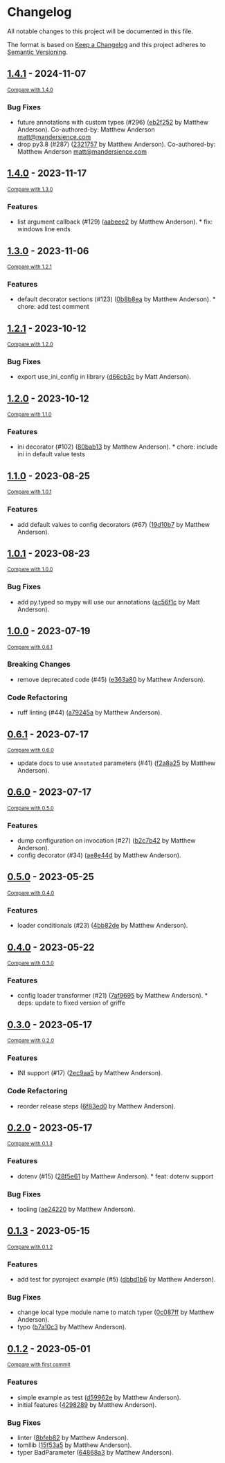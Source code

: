 # Changelog

All notable changes to this project will be documented in this file.

The format is based on [Keep a Changelog](http://keepachangelog.com/en/1.0.0/)
and this project adheres to [Semantic Versioning](http://semver.org/spec/v2.0.0.html).

<!-- insertion marker -->
## [1.4.1](https://github.com/maxb2/typer-config/releases/tag/1.4.1) - 2024-11-07

<small>[Compare with 1.4.0](https://github.com/maxb2/typer-config/compare/1.4.0...1.4.1)</small>

### Bug Fixes

- future annotations with custom types (#296) ([eb2f252](https://github.com/maxb2/typer-config/commit/eb2f2524ccd5d62b5b07f4f5580bb9e210af63bb) by Matthew Anderson). Co-authored-by: Matthew Anderson <matt@mandersience.com>
- drop py3.8 (#287) ([2321757](https://github.com/maxb2/typer-config/commit/232175749581ba8d4f420b28d0133958f280f593) by Matthew Anderson). Co-authored-by: Matthew Anderson <matt@mandersience.com>

## [1.4.0](https://github.com/maxb2/typer-config/releases/tag/1.4.0) - 2023-11-17

<small>[Compare with 1.3.0](https://github.com/maxb2/typer-config/compare/1.3.0...1.4.0)</small>

### Features

- list argument callback (#129) ([aabeee2](https://github.com/maxb2/typer-config/commit/aabeee26bbb2179270b0ef984ac00babc0ac72f3) by Matthew Anderson). * fix: windows line ends

## [1.3.0](https://github.com/maxb2/typer-config/releases/tag/1.3.0) - 2023-11-06

<small>[Compare with 1.2.1](https://github.com/maxb2/typer-config/compare/1.2.1...1.3.0)</small>

### Features

- default decorator sections (#123) ([0b8b8ea](https://github.com/maxb2/typer-config/commit/0b8b8ea6b64d3270909b14289d1f9f2e7b263d27) by Matthew Anderson). * chore: add test comment

## [1.2.1](https://github.com/maxb2/typer-config/releases/tag/1.2.1) - 2023-10-12

<small>[Compare with 1.2.0](https://github.com/maxb2/typer-config/compare/1.2.0...1.2.1)</small>

### Bug Fixes

- export use_ini_config in library ([d66cb3c](https://github.com/maxb2/typer-config/commit/d66cb3ce90109d643f4f277c1fa447c881279836) by Matt Anderson).

## [1.2.0](https://github.com/maxb2/typer-config/releases/tag/1.2.0) - 2023-10-12

<small>[Compare with 1.1.0](https://github.com/maxb2/typer-config/compare/1.1.0...1.2.0)</small>

### Features

- ini decorator (#102) ([80bab13](https://github.com/maxb2/typer-config/commit/80bab13a855a46e167507e105c524cc35b18cc34) by Matthew Anderson). * chore: include ini in default value tests

## [1.1.0](https://github.com/maxb2/typer-config/releases/tag/1.1.0) - 2023-08-25

<small>[Compare with 1.0.1](https://github.com/maxb2/typer-config/compare/1.0.1...1.1.0)</small>

### Features

- add default values to config decorators (#67) ([19d10b7](https://github.com/maxb2/typer-config/commit/19d10b782387d910c89f763550cfdfb8126f866d) by Matthew Anderson).

## [1.0.1](https://github.com/maxb2/typer-config/releases/tag/1.0.1) - 2023-08-23

<small>[Compare with 1.0.0](https://github.com/maxb2/typer-config/compare/1.0.0...1.0.1)</small>

### Bug Fixes

- add py.typed so mypy will use our annotations ([ac56f1c](https://github.com/maxb2/typer-config/commit/ac56f1c02f5e549cd1713f4eb3c7d147a139b5ab) by Matt Anderson).

## [1.0.0](https://github.com/maxb2/typer-config/releases/tag/1.0.0) - 2023-07-19

<small>[Compare with 0.6.1](https://github.com/maxb2/typer-config/compare/0.6.1...1.0.0)</small>

### Breaking Changes

- remove deprecated code (#45) ([e363a80](https://github.com/maxb2/typer-config/commit/e363a80a510abccbe6538acf50ca43a755f710bd) by Matthew Anderson).

### Code Refactoring

- ruff linting (#44) ([a79245a](https://github.com/maxb2/typer-config/commit/a79245a0c8e02513c62437bf56d117b910f9a1a5) by Matthew Anderson).

## [0.6.1](https://github.com/maxb2/typer-config/releases/tag/0.6.1) - 2023-07-17

<small>[Compare with 0.6.0](https://github.com/maxb2/typer-config/compare/0.6.0...0.6.1)</small>

- update docs to use `Annotated` parameters (#41) ([f2a8a25](https://github.com/maxb2/typer-config/commit/f2a8a254d971d064f66d7c02bed9bf4c22b64c24) by Matthew Anderson).

## [0.6.0](https://github.com/maxb2/typer-config/releases/tag/0.6.0) - 2023-07-17

<small>[Compare with 0.5.0](https://github.com/maxb2/typer-config/compare/0.5.0...0.6.0)</small>

### Features

- dump configuration on invocation (#27) ([b2c7b42](https://github.com/maxb2/typer-config/commit/b2c7b423d2cfc334cc9264544ed62256734acf7a) by Matthew Anderson).
- config decorator (#34) ([ae8e44d](https://github.com/maxb2/typer-config/commit/ae8e44df68c0ccf24be42af598050278f1d79737) by Matthew Anderson).

## [0.5.0](https://github.com/maxb2/typer-config/releases/tag/0.5.0) - 2023-05-25

<small>[Compare with 0.4.0](https://github.com/maxb2/typer-config/compare/0.4.0...0.5.0)</small>

### Features

- loader conditionals (#23) ([4bb82de](https://github.com/maxb2/typer-config/commit/4bb82de3a9d1e355a0eb0048d10d4246d57a5c22) by Matthew Anderson).

## [0.4.0](https://github.com/maxb2/typer-config/releases/tag/0.4.0) - 2023-05-22

<small>[Compare with 0.3.0](https://github.com/maxb2/typer-config/compare/0.3.0...0.4.0)</small>

### Features

- config loader transformer (#21) ([7af9695](https://github.com/maxb2/typer-config/commit/7af96956b7e1e0170cd5a8a0d7c5076f76f53aa0) by Matthew Anderson). * deps: update to fixed version of griffe

## [0.3.0](https://github.com/maxb2/typer-config/releases/tag/0.3.0) - 2023-05-17

<small>[Compare with 0.2.0](https://github.com/maxb2/typer-config/compare/0.2.0...0.3.0)</small>

### Features

- INI support (#17) ([2ec9aa5](https://github.com/maxb2/typer-config/commit/2ec9aa5dbacb5d4f08ccaffb0b2d80d492355fef) by Matthew Anderson).

### Code Refactoring

- reorder release steps ([6f83ed0](https://github.com/maxb2/typer-config/commit/6f83ed0192447fb2c477d31f6006c1ce71b6da25) by Matthew Anderson).

## [0.2.0](https://github.com/maxb2/typer-config/releases/tag/0.2.0) - 2023-05-17

<small>[Compare with 0.1.3](https://github.com/maxb2/typer-config/compare/0.1.3...0.2.0)</small>

### Features

- dotenv (#15) ([28f5e61](https://github.com/maxb2/typer-config/commit/28f5e611a9885693ac3c7c156095b5f6fd3ac7e7) by Matthew Anderson). * feat: dotenv support

### Bug Fixes

- tooling ([ae24220](https://github.com/maxb2/typer-config/commit/ae242202635cc02e1a4aa7e7258ee2e78886c22b) by Matthew Anderson).

## [0.1.3](https://github.com/maxb2/typer-config/releases/tag/0.1.3) - 2023-05-15

<small>[Compare with 0.1.2](https://github.com/maxb2/typer-config/compare/0.1.2...0.1.3)</small>

### Features

- add test for pyproject example (#5) ([dbbd1b6](https://github.com/maxb2/typer-config/commit/dbbd1b6fcb0154b8455309fb642543a4d12b4c6a) by Matthew Anderson).

### Bug Fixes

- change local type module name to match typer ([0c087ff](https://github.com/maxb2/typer-config/commit/0c087ff29922215ba2d5060b9e19f54b5450dfdb) by Matthew Anderson).
- typo ([b7a10c3](https://github.com/maxb2/typer-config/commit/b7a10c3bd035974153a94d0bdd2dd64a9f76fe18) by Matthew Anderson).

## [0.1.2](https://github.com/maxb2/typer-config/releases/tag/0.1.2) - 2023-05-01

<small>[Compare with first commit](https://github.com/maxb2/typer-config/compare/04821fd8f76abb5309e10d2602227d05098d86e3...0.1.2)</small>

### Features

- simple example as test ([d59962e](https://github.com/maxb2/typer-config/commit/d59962e24cdbe50db6eb632bbb5ca49922955639) by Matthew Anderson).
- initial features ([4298289](https://github.com/maxb2/typer-config/commit/4298289ac4ff041e5481d837f3ab38a00f052707) by Matthew Anderson).

### Bug Fixes

- linter ([8bfeb82](https://github.com/maxb2/typer-config/commit/8bfeb822906302c1021d5979404ed644284a87be) by Matthew Anderson).
- tomllib ([15f53a5](https://github.com/maxb2/typer-config/commit/15f53a5c6d9a90d99a7c17f020269177bd799ac3) by Matthew Anderson).
- typer BadParameter ([64868a3](https://github.com/maxb2/typer-config/commit/64868a33a6bb6a5833c40a02c6e2771b10a16cbc) by Matthew Anderson).
